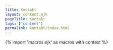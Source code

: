 ```yaml
---
title: Kontakt
layout: content.njk
pageTitle: Kontakt
tags: ["content"]
permalink: kontakt/index.html
---
```

{% import 'macros.njk' as macros with context %}

